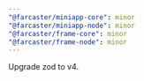 ```yaml
---
"@farcaster/miniapp-core": minor
"@farcaster/miniapp-node": minor
"@farcaster/frame-core": minor
"@farcaster/frame-node": minor
---
```


Upgrade zod to v4.
